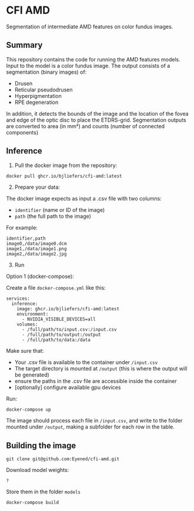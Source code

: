 # CFI AMD

Segmentation of intermediate AMD features on color fundus images.

## Summary

This repository contains the code for running the AMD features models.
Input to the model is a color fundus image.
The output consists of a segmentation (binary images) of:
 - Drusen
 - Reticular pseudodrusen
 - Hyperpigmentation
 - RPE degeneration

In addition, it detects the bounds of the image and the location of the fovea and edge of the optic disc to place the ETDRS-grid.
Segmentation outputs are converted to area (in mm²) and counts (number of connected components)

## Inference

1. Pull the docker image from the repository:
```sh
docker pull ghcr.io/bjliefers/cfi-amd:latest
```

2. Prepare your data:

The docker image expects as input a .csv file with two columns:
- `identifier` (name or ID of the image)
- `path` (the full path to the image)

For example:
```
identifier,path
image0,/data/image0.dcm
image1,/data/image1.png
image2,/data/image2.jpg
```
3. Run 

Option 1 (docker-compose):

Create a file `docker-compose.yml` like this:
```
services:
  inference:
    image: ghcr.io/bjliefers/cfi-amd:latest
    environment:
      - NVIDIA_VISIBLE_DEVICES=all
    volumes:
      - /full/path/to/input.csv:/input.csv
      - /full/path/to/output:/output
      - /full/path/to/data:/data
```
Make sure that:
- Your .csv file is available to the container under `/input.csv`
- The target directory is mounted at `/output` (this is where the output will be generated)
- ensure the paths in the .csv file are accessible inside the container
- [optionally] configure available gpu devices

Run:
```
docker-compose up
```
The image should process each file in `/input.csv`, and write to the folder mounted under `/output`, making a subfolder for each row in the table.

## Building the image
```
git clone git@github.com:Eyened/cfi-amd.git
```
Download model weights:
```
?
```
Store them in the folder `models`

```
docker-compose build
```